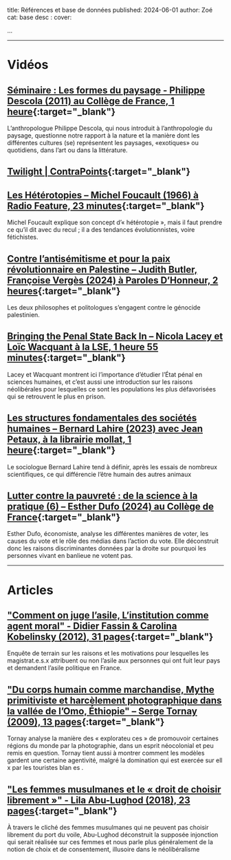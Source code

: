 title: Références et base de données
published: 2024-06-01
author: Zoé
cat: base
desc : 
cover: 

...

<hr>

# Vidéos


## [Séminaire : Les formes du paysage - Philippe Descola (2011) au Collège de France, 1 heure](https://www.youtube.com/watch?v=ZLFIJXSCyNs){:target="_blank"}


L’anthropologue Philippe Descola, qui nous introduit à l’anthropologie du paysage, questionne notre rapport à la nature et la manière dont les différentes cultures (se) représentent les paysages, «exotiques» ou quotidiens, dans l’art ou dans la littérature.


## [Twilight | ContraPoints](https://www.youtube.com/watch?v=bqloPw5wp48){:target="_blank"}


## [Les Hétérotopies – Michel Foucault (1966) à Radio Feature, 23 minutes](https://www.youtube.com/watch?v=lxOruDUO4p8){:target="_blank"}

Michel Foucault explique son concept d’« hétérotopie », mais il faut prendre ce qu’il dit avec du recul ; il a des tendances évolutionnistes, voire fétichistes.

## [Contre l’antisémitisme et pour la paix révolutionnaire en Palestine – Judith Butler, Françoise Vergès (2024) à Paroles D’Honneur, 2 heures](https://www.youtube.com/watch?v=rlQNBJOq-0E){:target="_blank"}



Les deux philosophes et politologues s’engagent contre le génocide palestinien.

## [Bringing the Penal State Back In – Nicola Lacey et Loïc Wacquant à la LSE, 1 heure 55 minutes](https://www.youtube.com/watch?v=KoumuRRwOqY&list=PLlWI3Z7gdulEEwr5J62QcbfgyW0XZIAZY&index=20){:target="_blank"}


Lacey et Wacquant montrent ici l’importance d’étudier l’État pénal en sciences
humaines, et c’est aussi une introduction sur les raisons néolibérales pour lesquelles ce
sont les populations les plus défavorisées qui se retrouvent le plus en prison.

## [Les structures fondamentales des sociétés humaines – Bernard Lahire (2023) avec Jean Petaux, à la librairie mollat, 1 heure](https://www.youtube.com/watch?v=7JcHYXNKbaw){:target="_blank"}

Le sociologue Bernard Lahire tend à définir, après les essais de nombreux scientifiques,
ce qui différencie l’être humain des autres animaux

## [Lutter contre la pauvreté : de la science à la pratique (6) – Esther Dufo (2024) au Collège de France](https://www.youtube.com/watch?v=NzlQghGsCrg){:target="_blank"}

Esther Dufo, économiste, analyse les différentes manières de voter, les causes du vote
et le rôle des médias dans l’action du vote. Elle déconstruit donc les raisons
discriminantes données par la droite sur pourquoi les personnes vivant en banlieue ne
votent pas. 

<hr>

# Articles

## ["Comment on juge l’asile, L’institution comme agent moral" - Didier Fassin & Carolina Kobelinsky (2012), 31 pages](https://www.cairn.info/revue-francaise-de-sociologie-1-2012-4-page-657.htm){:target="_blank"}

Enquête de terrain sur les raisons et les motivations pour lesquelles les magistrat.e.s.x attribuent ou non l’asile aux personnes qui ont fuit leur pays et demandent l’asile politique
en France.


## ["Du corps humain comme marchandise, Mythe primitiviste et harcèlement photographique dans la vallée de l’Omo, Éthiopie" – Serge Tornay (2009), 13 pages](https://shs.cairn.info/revue-afrique-et-histoire-2009-1-page-331?lang=fr){:target="_blank"}

Tornay analyse la manière des « explorateu ces » de promouvoir certaines régions du
monde par la photographie, dans un esprit néocolonial et peu remis en question.
Tornay tient aussi à montrer comment les modèles gardent une certaine agentivité,
malgré la domination qui est exercée sur ell x par les touristes blan es .

## ["Les femmes musulmanes et le « droit de choisir librement »" - Lila Abu-Lughod (2018), 23 pages](https://www.erudit.org/fr/revues/as/2018-v42-n1-as03619/1045123ar/){:target="_blank"}

À travers le cliché des femmes musulmanes qui ne peuvent pas choisir librement du
port du voile, Abu-Lughod déconstruit la supposée injonction qui serait réalisée sur ces
femmes et nous parle plus généralement de la notion de choix et de consentement,
illusoire dans le néolibéralisme




